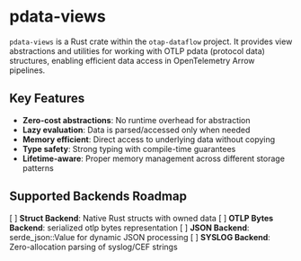 # pdata-views

`pdata-views` is a Rust crate within the `otap-dataflow` project. It provides view abstractions and utilities for working with OTLP pdata (protocol data) structures, enabling efficient data access in OpenTelemetry Arrow pipelines.

## Key Features

- **Zero-cost abstractions**: No runtime overhead for abstraction
- **Lazy evaluation**: Data is parsed/accessed only when needed
- **Memory efficient**: Direct access to underlying data without copying
- **Type safety**: Strong typing with compile-time guarantees
- **Lifetime-aware**: Proper memory management 
across different storage patterns


## Supported Backends Roadmap
[ ] **Struct Backend**: Native Rust structs with owned data
[ ] **OTLP Bytes Backend**: serialized otlp bytes representation
[ ] **JSON Backend**: serde_json::Value for dynamic JSON processing
[ ] **SYSLOG Backend**: Zero-allocation parsing of syslog/CEF strings
